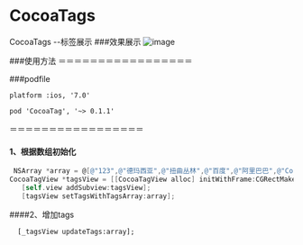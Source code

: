 # CocoaTags
CocoaTags --标签展示
###效果展示
![image](image/CocoaTag.gif)

###使用方法
＝＝＝＝＝＝＝＝＝＝＝＝＝＝＝＝＝

###podfile
```
platform :ios, '7.0'

pod 'CocoaTag', '~> 0.1.1'
```

＝＝＝＝＝＝＝＝＝＝＝＝＝＝＝＝＝


#### 1、根据数组初始化
 ```objective-c
  NSArray *array = @[@"123",@"德玛西亚",@"扭曲丛林",@"百度",@"阿里巴巴",@"Cocoa",@"洁白月光",@"秦时明月",@"花草",@"大圣归来",@"你在干嘛呢",@"碉堡了",@"然并卵",@"纯则脆，阳则钢"];
 CocoaTagView *tagsView = [[CocoaTagView alloc] initWithFrame:CGRectMake(0, 20,CGRectGetWidth(self.view.bounds), 200)];
    [self.view addSubview:tagsView];
    [tagsView setTagsWithTagsArray:array];

```

####2、增加tags

```onjective-c
  [_tagsView updateTags:array];
````

